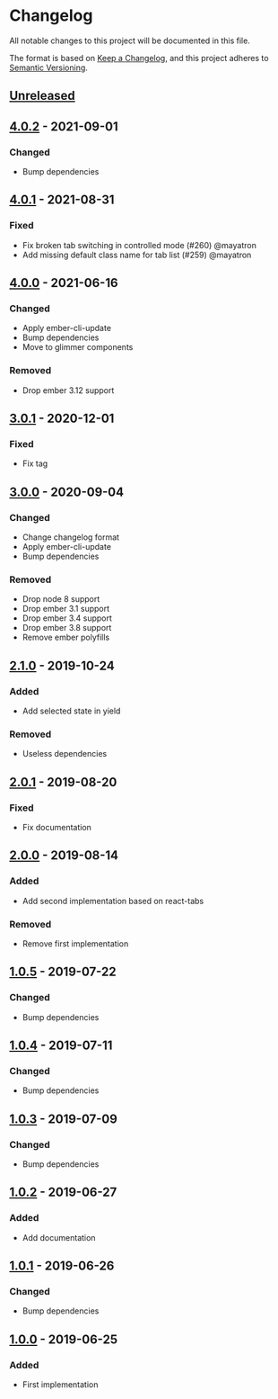 # Changelog

All notable changes to this project will be documented in this file.

The format is based on [Keep a Changelog](https://keepachangelog.com/en/1.0.0/),
and this project adheres to [Semantic Versioning](https://semver.org/spec/v2.0.0.html).

## [Unreleased]

## [4.0.2] - 2021-09-01

### Changed

- Bump dependencies

## [4.0.1] - 2021-08-31

### Fixed

- Fix broken tab switching in controlled mode (#260) @mayatron
- Add missing default class name for tab list (#259) @mayatron

## [4.0.0] - 2021-06-16

### Changed

- Apply ember-cli-update
- Bump dependencies
- Move to glimmer components

### Removed

- Drop ember 3.12 support

## [3.0.1] - 2020-12-01

### Fixed

- Fix tag

## [3.0.0] - 2020-09-04

### Changed

- Change changelog format
- Apply ember-cli-update
- Bump dependencies

### Removed

- Drop node 8 support
- Drop ember 3.1 support
- Drop ember 3.4 support
- Drop ember 3.8 support
- Remove ember polyfills

## [2.1.0] - 2019-10-24

### Added

- Add selected state in yield

### Removed

- Useless dependencies

## [2.0.1] - 2019-08-20

### Fixed

- Fix documentation

## [2.0.0] - 2019-08-14

### Added

- Add second implementation based on react-tabs

### Removed

- Remove first implementation

## [1.0.5] - 2019-07-22

### Changed

- Bump dependencies

## [1.0.4] - 2019-07-11

### Changed

- Bump dependencies

## [1.0.3] - 2019-07-09

### Changed

- Bump dependencies

## [1.0.2] - 2019-06-27

### Added

- Add documentation

## [1.0.1] - 2019-06-26

### Changed

- Bump dependencies

## [1.0.0] - 2019-06-25

### Added

- First implementation

[unreleased]: https://github.com/concordnow/ember-aria-tabs/compare/v3.0.1...HEAD
[4.0.2]: https://github.com/concordnow/ember-aria-tabs/compare/v4.0.1...v4.0.2
[4.0.1]: https://github.com/concordnow/ember-aria-tabs/compare/v4.0.0...v4.0.1
[4.0.0]: https://github.com/concordnow/ember-aria-tabs/compare/v3.0.1...v4.0.0
[3.0.1]: https://github.com/concordnow/ember-aria-tabs/compare/v3.0.0...v3.0.1
[3.0.0]: https://github.com/concordnow/ember-aria-tabs/compare/v2.1.0...v3.0.0
[2.1.0]: https://github.com/concordnow/ember-aria-tabs/compare/v2.0.1...v2.1.0
[2.0.1]: https://github.com/concordnow/ember-aria-tabs/compare/v2.0.0...v2.0.1
[2.0.0]: https://github.com/concordnow/ember-aria-tabs/compare/1.0.5...v2.0.0
[1.0.5]: https://github.com/concordnow/ember-aria-tabs/compare/1.0.4...1.0.5
[1.0.4]: https://github.com/concordnow/ember-aria-tabs/compare/1.0.3...1.0.4
[1.0.3]: https://github.com/concordnow/ember-aria-tabs/compare/1.0.2...1.0.3
[1.0.2]: https://github.com/concordnow/ember-aria-tabs/compare/1.0.1...1.0.2
[1.0.1]: https://github.com/concordnow/ember-aria-tabs/compare/1.0.0...1.0.1
[1.0.0]: https://github.com/concordnow/ember-aria-tabs/releases/tag/1.0.0


[Unreleased]: https://github.com/concordnow/ember-aria-tabs/compare/v4.0.2...HEAD
